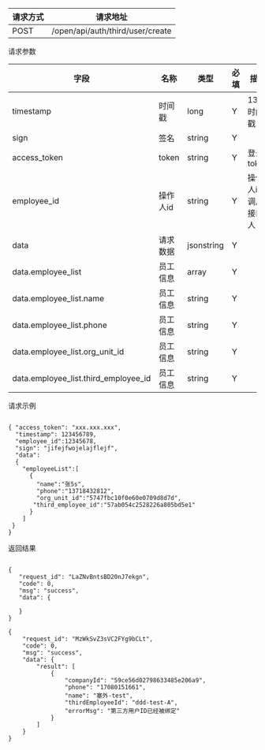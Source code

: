 请求方式|请求地址
----|---
POST|/open/api/auth/third/user/create

请求参数
字段|名称|类型|必填|描述
-----|-----|----|----|----
timestamp|时间戳 |long |Y|13位时间戳
sign|签名 |string |Y|
access_token|token | string |Y|登录 token
employee_id| 操作人id|string |Y|操作人id,调用接口人 id
data |请求数据| jsonstring |Y|
data.employee\_list|员工信息 |array |Y|
data.employee\_list.name |员工信息 |string |Y|
data.employee\_list.phone |员工信息 | string |Y|
data.employee\_list.org\_unit\_id |员工信息 | string |Y|
data.employee\_list.third\_employee\_id |员工信息 | string |Y|



请求示例

```
{ "access_token": "xxx.xxx.xxx",  "timestamp": 123456789,  "employee_id":12345678,  "sign": "jifejfwojelajflejf",  "data":  {  
    "employeeList":[
      {
        "name":"张5s",
        "phone":"13718432812",
        "org_unit_id":"5747fbc10f0e60e0709d8d7d",
       "third_employee_id":"57ab054c2528226a805bd5e1"
      }
    ]   }
}
```


返回结果
```
{   "request_id": "LaZNvBntsBD20nJ7ekgn",   "code": 0,   "msg": "success",   "data": {           }}
```


```
{
    "request_id": "MzWkSvZ3sVC2FYg9bCLt",
    "code": 0,
    "msg": "success",
    "data": {
        "result": [
            {
                "companyId": "59ce56d02798633485e206a9",
                "phone": "17080151661",
                "name": "塞外-test",
                "thirdEmployeeId": "ddd-test-A",
                "errorMsg": "第三方用户ID已经被绑定"
            }
        ]
    }
}

```

